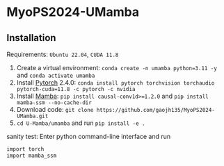 # MyoPS2024-UMamba

## Installation


Requirements: `Ubuntu 22.04`, `CUDA 11.8`

1. Create a virtual environment: `conda create -n umamba python=3.11 -y` and `conda activate umamba `
2. Install [Pytorch](https://pytorch.org/get-started/previous-versions/#linux-and-windows-4) 2.4.0: `conda install pytorch torchvision torchaudio pytorch-cuda=11.8 -c pytorch -c nvidia`
3. Install [Mamba](https://github.com/state-spaces/mamba): `pip install causal-conv1d>=1.2.0` and `pip install mamba-ssm --no-cache-dir`
4. Download code: `git clone https://github.com/gaojh135/MyoPS2024-UMamba.git`
5. `cd U-Mamba/umamba` and run `pip install -e .`

sanity test: Enter python command-line interface and run

```bash
import torch
import mamba_ssm
```